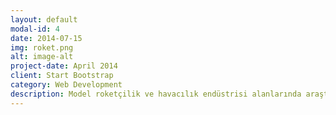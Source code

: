 ```yaml
---
layout: default
modal-id: 4
date: 2014-07-15
img: roket.png
alt: image-alt
project-date: April 2014
client: Start Bootstrap
category: Web Development
description: Model roketçilik ve havacılık endüstrisi alanlarında araştırmalar yaptığımız okulumda ilk mühendislik kulübünü kurdum. Ben ve ekibim alçak irtifa (4.000 ft) model roket üzerinde çalıştık. Ayrıca roket tasarımımız içerisinde aviyonik PCB tasarımları da yaptık.
---
```

